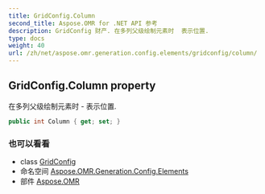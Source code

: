 ```yaml
---
title: GridConfig.Column
second_title: Aspose.OMR for .NET API 参考
description: GridConfig 财产. 在多列父级绘制元素时  表示位置.
type: docs
weight: 40
url: /zh/net/aspose.omr.generation.config.elements/gridconfig/column/
---
```

## GridConfig.Column property

在多列父级绘制元素时 - 表示位置.

```csharp
public int Column { get; set; }
```

### 也可以看看

* class [GridConfig](../)
* 命名空间 [Aspose.OMR.Generation.Config.Elements](../../gridconfig/)
* 部件 [Aspose.OMR](../../../)


